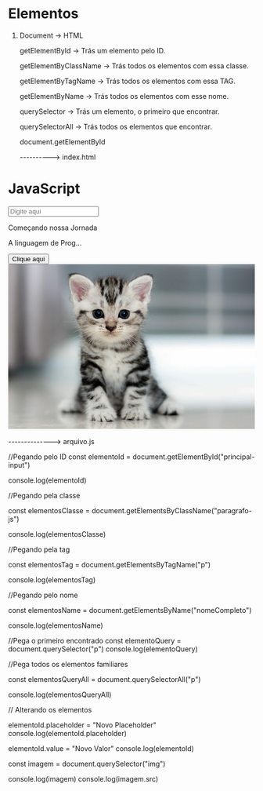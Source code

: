 # Elementos

1. Document -> HTML

    getElementById -> Trás um elemento pelo ID.

    getElementByClassName -> Trás todos os elementos com essa classe.

    getElementByTagName -> Trás todos os elementos com essa TAG.

    getElementByName -> Trás todos os elementos com esse nome.

    querySelector -> Trás um elemento, o primeiro que encontrar.

    querySelectorAll -> Trás todos os elementos que encontrar.

    document.getElementById

    ----------> index.html

<!DOCTYPE html>
<html lang="en">
<head>
    <meta charset="UTF-8">
    <meta name="viewport" content="width=device-width, initial-scale=1.0">
    <title>Document</title>
</head>
<body>
    <h1>JavaScript</h1>
    <input id="principal-input" placeholder="Digite aqui" name="nomeCompleto">
    <p class="paragrafo-js">Começando nossa Jornada</p>
    <p class="paragrafo-js">A linguagem de Prog...</p>
    <button class="principla-botao paragrafo-js">Clique aqui</button>
    <img src="../CSS/img/gatinho.jpeg" alt="" srcset="">
</body>
<script src="./arquivo.js"></script>
</html>

--------------> arquivo.js

//Pegando pelo ID
const elementoId = document.getElementById("principal-input")

console.log(elementoId)

//Pegando pela classe

const elementosClasse = document.getElementsByClassName("paragrafo-js")

console.log(elementosClasse)

//Pegando pela tag

const elementosTag = document.getElementsByTagName("p")

console.log(elementosTag)

//Pegando pelo nome

const elementosName = document.getElementsByName("nomeCompleto")

console.log(elementosName)

//Pega o primeiro encontrado
const elementoQuery = document.querySelector("p")
console.log(elementoQuery)

//Pega todos os elementos familiares

const elementosQueryAll = document.querySelectorAll("p")

console.log(elementosQueryAll)

// Alterando os elementos

elementoId.placeholder = "Novo Placeholder"
console.log(elementoId.placeholder)

elementoId.value = "Novo Valor"
console.log(elementoId)

const imagem = document.querySelector("img")

console.log(imagem)
console.log(imagem.src)